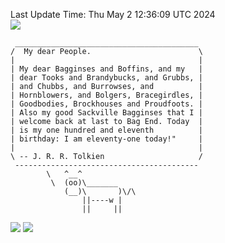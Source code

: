 Last Update Time: 
Thu May  2 12:36:09 UTC 2024
<br>![](https://img.shields.io/badge/%E5%A4%A7%E5%AE%B6-%E5%AE%89%E5%AE%89-green)<br>
```
 _________________________________________
/  My dear People.                        \
|                                         |
| My dear Bagginses and Boffins, and my   |
| dear Tooks and Brandybucks, and Grubbs, |
| and Chubbs, and Burrowses, and          |
| Hornblowers, and Bolgers, Bracegirdles, |
| Goodbodies, Brockhouses and Proudfoots. |
| Also my good Sackville Bagginses that I |
| welcome back at last to Bag End. Today  |
| is my one hundred and eleventh          |
| birthday: I am eleventy-one today!"     |
|                                         |
\ -- J. R. R. Tolkien                     /
 -----------------------------------------
        \   ^__^
         \  (oo)\_______
            (__)\       )\/\
                ||----w |
                ||     ||
```
![](https://github-readme-stats.vercel.app/api?username=chenlitw)
![](https://github-readme-stats.vercel.app/api/top-langs/?username=chenlitw)
